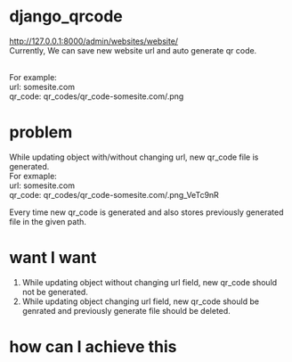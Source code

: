 #  django_qrcode

http://127.0.0.1:8000/admin/websites/website/ <br>
Currently, We can save new website url and auto generate qr code.

<br>For example:<br>
url: somesite.com<br>
qr_code:  qr_codes/qr_code-somesite.com/.png
#  problem
While updating object with/without changing url, new qr_code file is generated.
<br>For exmaple:<br>
url: somesite.com<br>
qr_code:  qr_codes/qr_code-somesite.com/.png_VeTc9nR<br>

Every time new qr_code is generated and also stores previously generated file in the given path.
<br>
#  want I want
1. While updating object without changing url field, new qr_code should not be generated.<br>
2. While updating object changing url field, new qr_code should be genrated and previously generate file should be deleted.

#  how can I achieve this
